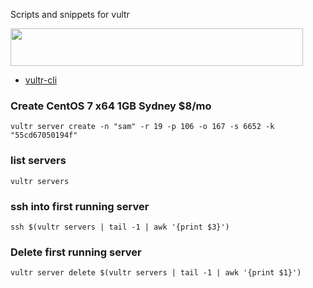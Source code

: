 Scripts and snippets for vultr

<a href="https://www.vultr.com/?ref=6844672"><img src="https://www.vultr.com/media/468x60_03.gif" width="468" height="60"></a>

- [vultr-cli](https://github.com/JamesClonk/vultr)

### Create CentOS 7 x64 1GB Sydney $8/mo
`vultr server create -n "sam" -r 19 -p 106 -o 167 -s 6652 -k "55cd67050194f"`

### list servers
`vultr servers`

### ssh into first running server
`ssh $(vultr servers | tail -1 | awk '{print $3}')`

### Delete first running server
`vultr server delete $(vultr servers | tail -1 | awk '{print $1}')`
